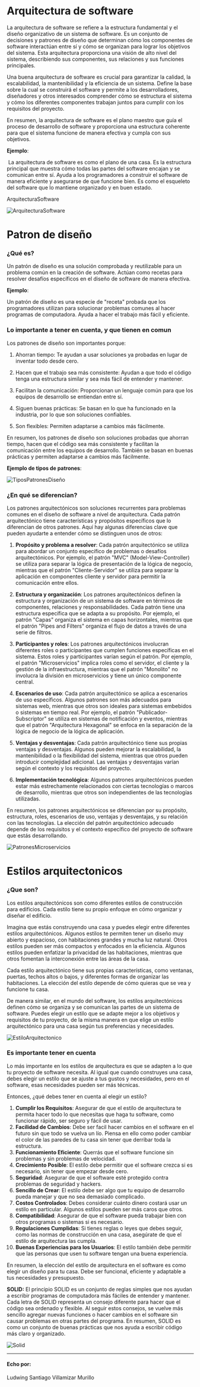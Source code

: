 # Arquitectura de software

La arquitectura de software se refiere a la estructura fundamental y el diseño organizativo de un sistema de software. Es un conjunto de decisiones y patrones de diseño que determinan cómo los componentes de software interactúan entre sí y cómo se organizan para lograr los objetivos del sistema. Esta arquitectura proporciona una visión de alto nivel del sistema, describiendo sus componentes, sus relaciones y sus funciones principales.

Una buena arquitectura de software es crucial para garantizar la calidad, la escalabilidad, la mantenibilidad y la eficiencia de un sistema. Define la base sobre la cual se construirá el software y permite a los desarrolladores, diseñadores y otros interesados comprender cómo se estructura el sistema y cómo los diferentes componentes trabajan juntos para cumplir con los requisitos del proyecto.

En resumen, la arquitectura de software es el plano maestro que guía el proceso de desarrollo de software y proporciona una estructura coherente para que el sistema funcione de manera efectiva y cumpla con sus objetivos.

**Ejemplo**:

​				La arquitectura de software es como el plano de una casa. Es la estructura principal que muestra 				cómo todas las partes del software encajan y se comunican entre sí. Ayuda a los programadores a 				construir el software de manera eficiente y asegurarse de que funcione bien. Es como el esqueleto 				del software que lo mantiene organizado y en buen estado.

ArquitecturaSoftware

![ArquitecturaSoftware](./img/ArquitecturaSoftware.jpg)



# Patron de diseño

### ¿Qué es?

Un patrón de diseño es una solución comprobada y reutilizable para un problema común en la creación de software. Actúan como recetas para resolver desafíos específicos en el diseño de software de manera efectiva.

**Ejemplo**:

Un patrón de diseño es una especie de "receta" probada que los programadores utilizan para solucionar problemas comunes al hacer programas de computadora. Ayuda a hacer el trabajo más fácil y eficiente.

### Lo importante a tener en cuenta, y que tienen en comun

Los patrones de diseño son importantes porque:

1. Ahorran tiempo: Te ayudan a usar soluciones ya probadas en lugar de inventar todo desde cero.

2. Hacen que el trabajo sea más consistente: Ayudan a que todo el código tenga una estructura similar y sea más fácil de entender y mantener.

3. Facilitan la comunicación: Proporcionan un lenguaje común para que los equipos de desarrollo se entiendan entre sí.

4. Siguen buenas prácticas: Se basan en lo que ha funcionado en la industria, por lo que son soluciones confiables.

5. Son flexibles: Permiten adaptarse a cambios más fácilmente.

En resumen, los patrones de diseño son soluciones probadas que ahorran tiempo, hacen que el código sea más consistente y facilitan la comunicación entre los equipos de desarrollo. También se basan en buenas prácticas y permiten adaptarse a cambios más fácilmente.

**Ejemplo de tipos de patrones**:

![TiposPatronesDiseño](./img/TiposPatronesDiseño.png)

### ¿En qué se diferencian?

Los patrones arquitectónicos son soluciones recurrentes para problemas comunes en el diseño de software a nivel de arquitectura. Cada patrón arquitectónico tiene características y propósitos específicos que lo diferencian de otros patrones. Aquí hay algunas diferencias clave que pueden ayudarte a entender cómo se distinguen unos de otros:

1. **Propósito y problema a resolver**: Cada patrón arquitectónico se utiliza para abordar un conjunto específico de problemas o desafíos arquitectónicos. Por ejemplo, el patrón "MVC" (Model-View-Controller) se utiliza para separar la lógica de presentación de la lógica de negocio, mientras que el patrón "Cliente-Servidor" se utiliza para separar la aplicación en componentes cliente y servidor para permitir la comunicación entre ellos.

2. **Estructura y organización**: Los patrones arquitectónicos definen la estructura y organización de un sistema de software en términos de componentes, relaciones y responsabilidades. Cada patrón tiene una estructura específica que se adapta a su propósito. Por ejemplo, el patrón "Capas" organiza el sistema en capas horizontales, mientras que el patrón "Pipes and Filters" organiza el flujo de datos a través de una serie de filtros.

3. **Participantes y roles**: Los patrones arquitectónicos involucran diferentes roles o participantes que cumplen funciones específicas en el sistema. Estos roles y participantes varían según el patrón. Por ejemplo, el patrón "Microservicios" implica roles como el servidor, el cliente y la gestión de la infraestructura, mientras que el patrón "Monolito" no involucra la división en microservicios y tiene un único componente central.

4. **Escenarios de uso**: Cada patrón arquitectónico se aplica a escenarios de uso específicos. Algunos patrones son más adecuados para sistemas web, mientras que otros son ideales para sistemas embebidos o sistemas en tiempo real. Por ejemplo, el patrón "Publicador-Subscriptor" se utiliza en sistemas de notificación y eventos, mientras que el patrón "Arquitectura Hexagonal" se enfoca en la separación de la lógica de negocio de la lógica de aplicación.

5. **Ventajas y desventajas**: Cada patrón arquitectónico tiene sus propias ventajas y desventajas. Algunos pueden mejorar la escalabilidad, la mantenibilidad o la flexibilidad del sistema, mientras que otros pueden introducir complejidad adicional. Las ventajas y desventajas varían según el contexto y los requisitos del proyecto.

6. **Implementación tecnológica**: Algunos patrones arquitectónicos pueden estar más estrechamente relacionados con ciertas tecnologías o marcos de desarrollo, mientras que otros son independientes de las tecnologías utilizadas.

En resumen, los patrones arquitectónicos se diferencian por su propósito, estructura, roles, escenarios de uso, ventajas y desventajas, y su relación con las tecnologías. La elección del patrón arquitectónico adecuado depende de los requisitos y el contexto específico del proyecto de software que estás desarrollando.

![PatronesMicroservicios](./img/PatronesMicroservicios.png)

# Estilos arquitectonicos

### ¿Que son?

Los estilos arquitectónicos son como diferentes estilos de construcción para edificios. Cada estilo tiene su propio enfoque en cómo organizar y diseñar el edificio.

Imagina que estás construyendo una casa y puedes elegir entre diferentes estilos arquitectónicos. Algunos estilos te permiten tener un diseño muy abierto y espacioso, con habitaciones grandes y mucha luz natural. Otros estilos pueden ser más compactos y enfocados en la eficiencia. Algunos estilos pueden enfatizar la privacidad de las habitaciones, mientras que otros fomentan la interconexión entre las áreas de la casa.

Cada estilo arquitectónico tiene sus propias características, como ventanas, puertas, techos altos o bajos, y diferentes formas de organizar las habitaciones. La elección del estilo depende de cómo quieras que se vea y funcione tu casa.

De manera similar, en el mundo del software, los estilos arquitectónicos definen cómo se organiza y se comunican las partes de un sistema de software. Puedes elegir un estilo que se adapte mejor a los objetivos y requisitos de tu proyecto, de la misma manera en que elige un estilo arquitectónico para una casa según tus preferencias y necesidades.

![EstiloArquitectonico](./img/EstiloArquitectonico.png)

### Es importante tener en cuenta

Lo más importante en los estilos de arquitectura es que se adapten a lo que tu proyecto de software necesita. Al igual que cuando construyes una casa, debes elegir un estilo que se ajuste a tus gustos y necesidades, pero en el software, esas necesidades pueden ser más técnicas.

Entonces, ¿qué debes tener en cuenta al elegir un estilo?

1. **Cumplir los Requisitos**: Asegurar de que el estilo de arquitectura te permita hacer todo lo que necesitas que haga tu software, como funcionar rápido, ser seguro y fácil de usar.
2. **Facilidad de Cambios**: Debe ser facil hacer cambios en el software en el futuro sin que todo se vuelva un lío. Piensa en ello como poder cambiar el color de las paredes de tu casa sin tener que derribar toda la estructura.
3. **Funcionamiento Eficiente**: Querrás que el software funcione sin problemas y sin problemas de velocidad.
4. **Crecimiento Posible**: El estilo debe permitir que el software crezca si es necesario, sin tener que empezar desde cero.
5. **Seguridad**: Asegurar de que el software esté protegido contra problemas de seguridad y hackers.
6. **Sencillo de Crear**: El estilo debe ser algo que tu equipo de desarrollo pueda manejar y que no sea demasiado complicado.
7. **Costos Controlados**: Debes considerar cuánto dinero costará usar un estilo en particular. Algunos estilos pueden ser más caros que otros.
8. **Compatibilidad**: Asegurar de que el software pueda trabajar bien con otros programas o sistemas si es necesario.
9. **Regulaciones Cumplidas**: Si tienes reglas o leyes que debes seguir, como las normas de construcción en una casa, asegúrate de que el estilo de arquitectura las cumpla.
10. **Buenas Experiencias para los Usuarios**: El estilo también debe permitir que las personas que usen tu software tengan una buena experiencia.

En resumen, la elección del estilo de arquitectura en el software es como elegir un diseño para tu casa. Debe ser funcional, eficiente y adaptable a tus necesidades y presupuesto.

**SOLID:** El principio SOLID es un conjunto de reglas simples que nos ayudan a escribir programas de computadora más fáciles de entender y mantener. Cada letra de SOLID representa un consejo diferente para hacer que el código sea ordenado y flexible. Al seguir estos consejos, se vuelve más sencillo agregar nuevas funciones o hacer cambios en el software sin causar problemas en otras partes del programa. En resumen, SOLID es como un conjunto de buenas prácticas que nos ayuda a escribir código más claro y organizado.

![Solid](./img/Solid.jpg)

------

#### Echo por:

Ludwing Santiago Villamizar Murillo